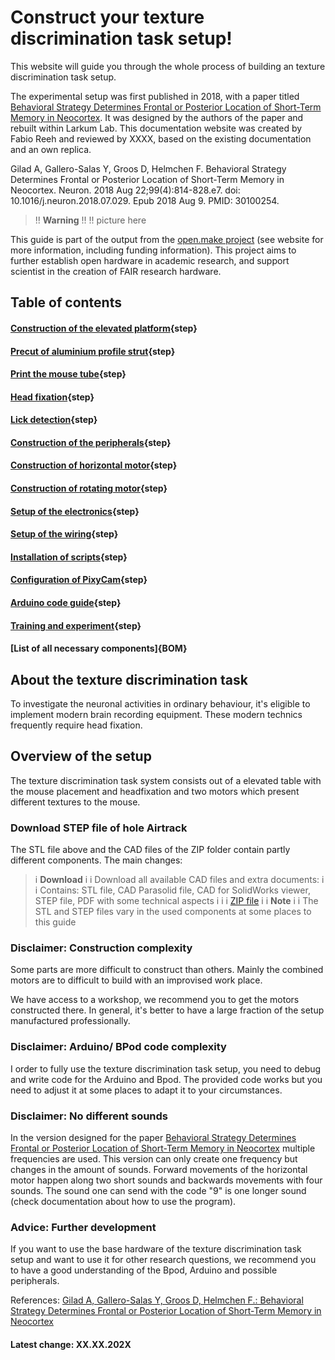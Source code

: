 # Construct your texture discrimination task setup!


This website will guide you through the whole process of building an texture discrimination task setup.


The experimental setup was first published in 2018, with a paper titled [Behavioral Strategy Determines Frontal or Posterior
Location of Short-Term Memory in Neocortex](https://doi.org/10.1016/j.neuron.2018.07.029).
It was designed by the authors of the paper and rebuilt within Larkum Lab. 
This documentation website was created by Fabio Reeh and reviewed by XXXX, based on the existing documentation and an own replica.

Gilad A, Gallero-Salas Y, Groos D, Helmchen F. Behavioral Strategy Determines Frontal or Posterior Location of Short-Term Memory in Neocortex. Neuron. 2018 Aug 22;99(4):814-828.e7. doi: 10.1016/j.neuron.2018.07.029. Epub 2018 Aug 9. PMID: 30100254.


>!! **Warning** 
>!!
>!! picture here


This guide is part of the output from the [open.make project](https://www.openmake.de/) (see website for more information, including funding information). This project aims to further establish open hardware in academic research, and support
 scientist in the creation of FAIR research hardware.


## Table of contents


#### [Construction of the elevated platform](platform.md){step}

#### [Precut of aluminium profile strut](platform_base.md){step}

#### [Print the mouse tube](mouse_tube.md){step}

####  [Head fixation](head_fixation.md){step}

#### [Lick detection](lick_detection.md){step}


#### [Construction of the peripherals](peripherals.md){step}

#### [Construction of horizontal motor](horizontal_motor.md){step}

#### [Construction of rotating motor](rotational_motor.md){step}


#### [Setup of the electronics](setup_electronic.md){step}

#### [Setup of the wiring](electronic.md){step}

#### [Installation of scripts](script_setup.md){step}

#### [Configuration of PixyCam](PixyCamConfig.md){step}



#### [Arduino code guide](code_usage.md){step}

#### [Training and experiment](training.md){step}









#### [List of all necessary components]{BOM}







## About the texture discrimination task

To investigate the neuronal activities in ordinary behaviour, it's eligible to implement modern brain recording equipment.
These modern technics frequently require head fixation.






## Overview of the setup

The texture discrimination task system consists out of a elevated table with the mouse placement and headfixation and two motors which present different textures to the mouse.



### Download STEP file of hole Airtrack


The STL file above and the CAD files of the ZIP folder contain partly different components. The main changes:




>i **Download** 
>i
>i Download all available CAD files and extra documents:
>i
>i Contains: STL file, CAD Parasolid file, CAD for SolidWorks viewer, STEP file, PDF with some technical aspects
>i
>i
>i [ZIP file](airtable_480x366.zip)
>i
>i **Note** 
>i
>i The STL and STEP files vary in the used components at some places to this guide



### Disclaimer: Construction complexity

Some parts are more difficult to construct than others. Mainly the combined motors are to difficult to build with an improvised work place. 

We have access to a workshop, we recommend you to get the motors constructed there. In general, it's better to have a large fraction of the setup manufactured professionally. 


### Disclaimer: Arduino/ BPod code complexity

I order to fully use the texture discrimination task setup, you need to debug and write code for the Arduino and Bpod. The provided code works but you need to adjust it at some places to adapt it to your circumstances. 

### Disclaimer: No different sounds

In the version designed for the paper [Behavioral Strategy Determines Frontal or Posterior Location of Short-Term Memory in Neocortex](https://doi.org/10.1016/j.neuron.2018.07.029) multiple frequencies are used. This version can only create one frequency but changes in the amount of sounds. Forward movements of the horizontal motor happen along two short sounds and backwards movements with four sounds. The sound one can send with the code "9" is one longer sound (check documentation about how to use the program).


### Advice: Further development

If you want to use the base hardware of the texture discrimination task setup and want to use it for other research questions, we recommend you to have a good understanding of the Bpod, Arduino and possible peripherals. 

 

References: [Gilad A, Gallero-Salas Y, Groos D, Helmchen F.: Behavioral Strategy Determines Frontal or Posterior Location of Short-Term Memory in Neocortex](https://doi.org/10.1016/j.neuron.2018.07.029)




#### Latest change: XX.XX.202X